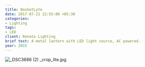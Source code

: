```yaml
---
title: BasketLyte
date: 2017-07-21 22:55:00 +05:30
categories:
- Lighting
tags:
- LED
client: Renata Lighting
brief text: A metal lantern with LED light source, AC powered.
year: 2015
---
```


![_DSC3686 (2) _crop_lite.jpg](/uploads/_DSC3686%20(2)%20_crop_lite.jpg)